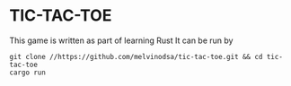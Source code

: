 # TIC-TAC-TOE
This game is written as part of learning Rust
It can be run by

```
git clone //https://github.com/melvinodsa/tic-tac-toe.git && cd tic-tac-toe
cargo run
```